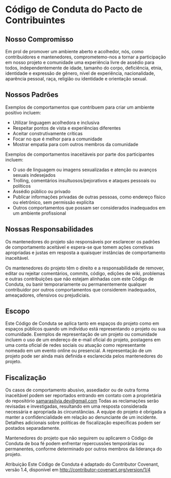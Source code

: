 # Código de Conduta do Pacto de Contribuintes
## Nosso Compromisso
Em prol de promover um ambiente aberto e acolhedor, nós, como contribuidores e mantenedores, comprometemo-nos a tornar a participação em nosso projeto e comunidade uma experiência livre de assédio para todos, independentemente de idade, tamanho do corpo, deficiência, etnia, identidade e expressão de gênero, nível de experiência, nacionalidade, aparência pessoal, raça, religião ou identidade e orientação sexual.

## Nossos Padrões
Exemplos de comportamentos que contribuem para criar um ambiente positivo incluem:

* Utilizar linguagem acolhedora e inclusiva
* Respeitar pontos de vista e experiências diferentes
* Aceitar construtivamente críticas
* Focar no que é melhor para a comunidade
* Mostrar empatia para com outros membros da comunidade

Exemplos de comportamentos inaceitáveis por parte dos participantes incluem:

* O uso de linguagem ou imagens sexualizadas e atenção ou avanços sexuais indesejados
* Trolling, comentários insultuosos/pejorativos e ataques pessoais ou políticos
* Assédio público ou privado
* Publicar informações privadas de outras pessoas, como endereço físico ou eletrônico, sem permissão explícita
* Outros comportamentos que possam ser considerados inadequados em um ambiente profissional

## Nossas Responsabilidades
Os mantenedores do projeto são responsáveis por esclarecer os padrões de comportamento aceitável e espera-se que tomem ações corretivas apropriadas e justas em resposta a quaisquer instâncias de comportamento inaceitável.

Os mantenedores do projeto têm o direito e a responsabilidade de remover, editar ou rejeitar comentários, commits, código, edições de wiki, problemas e outras contribuições que não estejam alinhadas com este Código de Conduta, ou banir temporariamente ou permanentemente qualquer contribuidor por outros comportamentos que considerem inadequados, ameaçadores, ofensivos ou prejudiciais.

## Escopo
Este Código de Conduta se aplica tanto em espaços do projeto como em espaços públicos quando um indivíduo está representando o projeto ou sua comunidade. Exemplos de representação de um projeto ou comunidade incluem o uso de um endereço de e-mail oficial do projeto, postagens em uma conta oficial de redes sociais ou atuação como representante nomeado em um evento online ou presencial. A representação de um projeto pode ser ainda mais definida e esclarecida pelos mantenedores do projeto.

## Fiscalização
Os casos de comportamento abusivo, assediador ou de outra forma inaceitável podem ser reportados entrando em contato com a proprietária do repositório samarasilvia.dev@gmail.com Todas as reclamações serão revisadas e investigadas, resultando em uma resposta considerada necessária e apropriada às circunstâncias. A equipe do projeto é obrigada a manter a confidencialidade em relação ao denunciante de um incidente. Detalhes adicionais sobre políticas de fiscalização específicas podem ser postados separadamente.

Mantenedores do projeto que não seguirem ou aplicarem o Código de Conduta de boa fé podem enfrentar repercussões temporárias ou permanentes, conforme determinado por outros membros da liderança do projeto.

Atribuição
Este Código de Conduta é adaptado do Contributor Covenant, versão 1.4,
disponível em http://contributor-covenant.org/version/1/4

